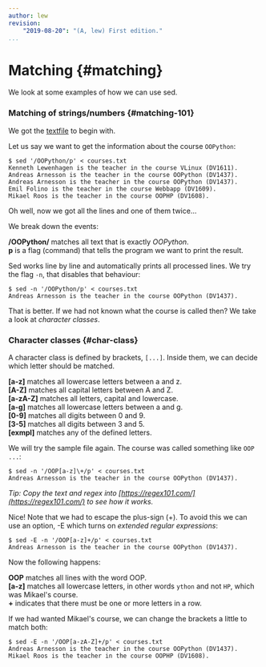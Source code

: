 ```yaml
---
author: lew
revision:
    "2019-08-20": "(A, lew) First edition."
...
```

Matching {#matching}
=======================

We look at some examples of how we can use sed.



### Matching of strings/numbers {#matching-101}

We got the [textfile](https://github.com/dbwebb-se/vlinux/blob/master/example/sed/courses.txt) to begin with.

Let us say we want to get the information about the course `OOPython`:
```
$ sed '/OOPython/p' < courses.txt
Kenneth Lewenhagen is the teacher in the course VLinux (DV1611).
Andreas Arnesson is the teacher in the course OOPython (DV1437).
Andreas Arnesson is the teacher in the course OOPython (DV1437).
Emil Folino is the teacher in the course Webbapp (DV1609).
Mikael Roos is the teacher in the course OOPHP (DV1608).
```

Oh well, now we got all the lines and one of them twice...

We break down the events:

**/OOPython/** matches all text that is exactly *OOPython*.  
**p** is a flag (command) that tells the program we want to print the result.

Sed works line by line and automatically prints all processed lines. We try the flag `-n`, that disables that behaviour:

```
$ sed -n '/OOPython/p' < courses.txt
Andreas Arnesson is the teacher in the course OOPython (DV1437).
```

That is better. If we had not known what the course is called then? We take a look at *character classes*.



### Character classes {#char-class}

A character class is defined by brackets, `[...]`. Inside them, we can decide which letter should be matched.

**[a-z]** matches all lowercase letters between a and z.  
**[A-Z]** matches all capital letters between A and Z.  
**[a-zA-Z]** matches all letters, capital and lowercase.  
**[a-g]** matches all lowercase letters between a and g.  
**[0-9]** matches all digits between 0 and 9.  
**[3-5]** matches all digits between 3 and 5.  
**[exmpl]** matches any of the defined letters.

We will try the sample file again. The course was called something like `OOP ...`:

```
$ sed -n '/OOP[a-z]\+/p' < courses.txt
Andreas Arnesson is the teacher in the course OOPython (DV1437).
```

*Tip: Copy the text and regex into [https://regex101.com/](https://regex101.com/) to see how it works.*

Nice! Note that we had to escape the plus-sign (+). To avoid this we can use an option, -E which turns on *extended regular expressions*:

```
$ sed -E -n '/OOP[a-z]+/p' < courses.txt
Andreas Arnesson is the teacher in the course OOPython (DV1437).
```

Now the following happens:

**OOP** matches all lines with the word OOP.  
**[a-z]** matches all lowercase letters, in other words `ython` and not `HP`, which was Mikael's course.  
**+** indicates that there must be one or more letters in a row.

If we had wanted Mikael's course, we can change the brackets a little to match both:

```
$ sed -E -n '/OOP[a-zA-Z]+/p' < courses.txt
Andreas Arnesson is the teacher in the course OOPython (DV1437).
Mikael Roos is the teacher in the course OOPHP (DV1608).
```
